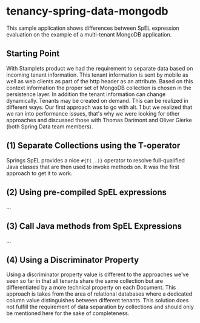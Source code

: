 # tenancy-spring-data-mongodb

This sample application shows differences between SpEL expression evaluation on the example of a multi-tenant MongoDB application.

## Starting Point

With Stamplets product we had the requirement to separate data based on incoming tenant information. This tenant information is sent
by mobile as well as web clients as part of the http header as an attribute. Based on this context information the proper set of MongoDB
collection is chosen in the persistence layer. In addition the tenant information can change dynamically. Tenants may be created on demand.
This can be realized in different ways. Our first approach was to go with alt. 1 but we realized that we ran into performance issues, that's
why we were looking for other approaches and discussed those with Thomas Darimont and Oliver Gierke (both Spring Data team members).

## (1) Separate Collections using the T-operator

Springs SpEL provides a nice `#{T(..)}` operator to resolve full-qualified Java classes that are then used to invoke methods on. It was
the first approach to get it to work.

## (2) Using pre-compiled SpEL expressions

...

## (3) Call Java methods from SpEL Expressions

...

## (4) Using a Discriminator Property

Using a discriminator property value is different to the approaches we've seen so far in that all tenants share the same collection but are
differentiated by a more technical property on each Document. This approach is takes from the area of relational databases where a dedicated
column value distinguishes between different tenants. This solution does not fulfill the requirement of data separation by collections and
should only be mentioned here for the sake of completeness.